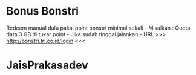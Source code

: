# Bonus Bonstri
Redeem manual dulu pakai point bonstri minimal sekali -
Misalkan : Quota data 3 GB di tukar point -
Jika sudah tinggal jalankan -
URL >>> http://bonstri.tri.co.id/login <<<
# JaisPrakasadev
